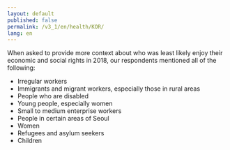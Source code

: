 ```yaml
---
layout: default
published: false
permalink: /v3_1/en/health/KOR/
lang: en
---
```


When asked to provide more context about who was least likely enjoy their economic and social rights in 2018, our respondents mentioned all of the following:
-	Irregular workers
-	Immigrants and migrant workers, especially those in rural areas
-	People who are disabled
-	Young people, especially women
-	Small to medium enterprise workers
-	People in certain areas of Seoul
-	Women
-	Refugees and asylum seekers
-	Children
